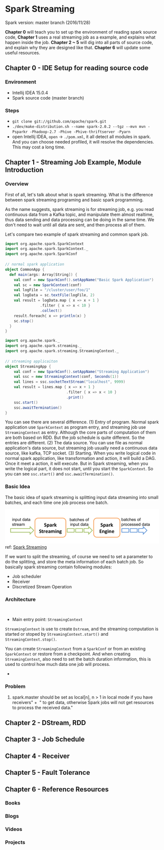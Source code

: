 # Spark Streaming
Spark version: master branch (2016/11/28)

**Chapter 0** will teach you to set up the environment of reading spark source code, **Chapter 1** uses a real streaming job as a example, and explains what happen inside the job. **Chapter 2 ~ 5** will dig into all parts of source code, and explain why they are designed like that. **Chapter 6** will update some useful resources.

## Chapter 0 - IDE Setup for reading source code

### Environment 
* Intellij IDEA 15.0.4
* Spark source code (master branch)

### Steps
* `git clone git://github.com/apache/spark.git
`
* `./dev/make-distribution.sh --name spark-2.0.2 --tgz --mvn mvn -Psparkr -Phadoop-2.7 -Phive -Phive-thriftserver -Pyarn`
* open Intellij IDEA, `open` -> `./pom.xml`, it all detect all modules in spark. And you can choose needed profiled, it will resolve the dependencies.  This may cost a long time.

## Chapter 1 - Streaming Job Example, Module Introduction

### Overview
First of all, let's talk about what is spark streaming. What is the difference between spark streaming programing and basic spark programming.

As the name suggests, spark streaming is for streaming job, e.g. you read continuous data from a Kafka topic, and manipulate them almost realtime, thus data sending and data processing can be doing in the same time. We don't need to wait until all data are sent, and then process all of them.

Let's compare two example of spark streaming and common spark job.


```scala
import org.apache.spark.SparkContext
import org.apache.spark.SparkContext._
import org.apache.spark.SparkConf

// normal spark application
object CommonApp {
  def main(args: Array[String]) {
    val conf = new SparkConf().setAppName("Basic Spark Application")
    val sc = new SparkContext(conf)
    val logFile = "/cluster/user/foo/1"
    val logData = sc.textFile(logFile, 2)
    val result = logData.map { x => x + 1 }
    			.filter { x => x < 10 }
    			.collect()
    result.foreach{ x => println(x) }
    sc.stop()
  }
}
```

```scala
import org.apache.spark._
import org.apache.spark.streaming._
import org.apache.spark.streaming.StreamingContext._ 

// streaming applicaiton
object StreamingApp {
	val conf = new SparkConf().setAppName("Streaming Application")
	val ssc = new StreamingContext(conf, Seconds(1))
	val lines = ssc.socketTextStream("localhost", 9999)
	val result = lines.map { x => x + 1 }
							.filter { x => x < 10 }
							.print()
	ssc.start()
	ssc.awaitTermination()
}
```

You can see there are several difference.
(1) Entry of program. Normal spark application use `SparkContext` as program entry, and streaming job use `StreamingContext` as entry. Although the core parts of computation of them are both based on RDD. But the job schedule is quite different. So the entries are different.
(2) The data source. You can use file as normal application's data source, but streaming job usually need a continuous data source, like kafka, TCP socket.
(3) Starting. When you write logical code in normal spark application, like transformation and action, it will build a DAG. Once it meet a action, it will execute. But in Spark streaming, when you write the logical part, it does not start, until you start the `SparkContext`. So you can see `ssc.start()` and `ssc.awaitTermination()`.

### Basic Idea
The basic idea of spark streaming is splitting input data streaming into small batches, and each time one job process one batch.

![](img/streaming-flow.png)
ref: [Spark Streaming](http://spark.apache.org/docs/latest/streaming-programming-guide.html)

If we want to split the streaming, of course we need to set a parameter to do the splitting, and store the meta information of each batch job. So basically spark streaming contain following modules:

* Job scheduler
* Receiver
* Discretized Stream Operation

### Architecture
![]()

* Main entry point: `StreamingContext`

`StreamingContext` is use to create `Dstream`, and the streaming computation is started or stoped by `StreamingContext.start()` and `StreamingContext.stop()`.

You can create `StreamingContext` from a `SparkConf` or from an existing `SparkContext` or restore from a checkpoint. And when creating `StreamingContext`, also need to set the batch duration information, this is used to control how much data one job will process. 

* 

### Problem
1. spark.master should be set as local[n], n > 1 in local mode if you have receivers" +   " to get data, otherwise Spark jobs will not get resources to process the received data."

## Chapter 2 - DStream, RDD
## Chapter 3 - Job Schedule
## Chapter 4 - Receiver
## Chapter 5 - Fault Tolerance
## Chapter 6 - Reference Resources
### Books

### Blogs

### Videos

### Projects


